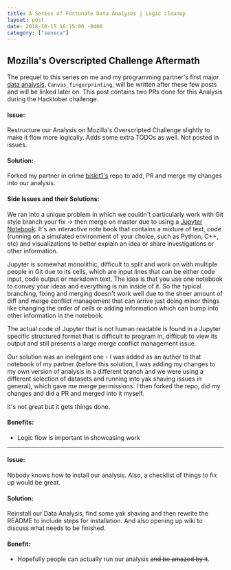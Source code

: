 ```yaml
---
title: A Series of Fortunate Data Analyses | Logic cleanup
layout: post
date: 2018-10-15 16:15:00 -0400
category: ["seneca"]
---
```


## Mozilla's Overscripted Challenge Aftermath

The prequel to this series on me and my programming partner's first major [data analysis](https://github.com/biskit1/Overscripted-Data-Analysis-Challenge/blob/master/analyses/canvas_fingerprinting.ipynb), `Canvas_fingerprinting`, will be written after these few posts and will be linked later on. This post contains two PRs done for this Analysis during the Hacktober challenge. 

#### **Issue:**

Restructure our Analysis on Mozilla's Overscripted Challenge slightly to make it flow more logically. Adds some extra TODOs as well. Not posted in issues.

#### **Solution:**

Forked my partner in crime [biskit1's](https://github.com/biskit1) repo to add, PR and merge my changes into our analysis. 

#### **Side Issues and their Solutions:**

We ran into a unique problem in which we couldn't particularly work with Git style branch your fix -> then merge on master due to using a [Jupyter Notebook](https://jupyter.org/). It's an interactive note book that contains a mixture of text, code (running on a simulated environment of your choice, such as Python, C++, etc) and visualizations to better explain an idea or share investigations or other information.  

Jupyter is somewhat monolithic, difficult to split and work on with multiple people in Git due to its cells, which are input lines that can be either code input, code output or markdown text. The idea is that you use one notebook to convey your ideas and everything is run inside of it. So the typical branching, fixing and merging doesn't work well due to the sheer amount of diff and merge conflict management that can arrive just doing minor things like changing the order of cells or adding information which can bump into other information in the notebook. 

The actual code of Jupyter that is not human readable is found in a Jupyter specific structured format that is difficult to program in, difficult to view its output and still presents a large merge conflict management issue. 

Our solution was an inelegant one - I was added as an author to that notebook of my partner (before this solution, I was adding my changes to my own version of analysis in a different branch and we were using a different selection of datasets and running into yak shaving issues in general), which gave me merge permissions. I then forked the repo, did my changes and did a PR and merged into it myself. 

It's not great but it gets things done. 

#### **Benefits:**

- Logic flow is important in showcasing work

----

#### **Issue:**

Nobody knows how to install our analysis. Also, a checklist of things to fix up would be great. 

#### **Solution:**

Reinstall our Data Analysis, find some yak shaving and then rewrite the README to include steps for installation. And also opening up wiki to discuss what needs to be finished.

#### **Benefit:**

- Hopefully people can actually run our analysis ~~and be amazed by it~~.


